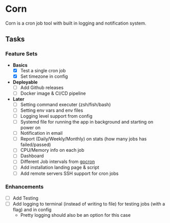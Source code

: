 # Corn

Corn is a cron job tool with built in logging and notification system.

## Tasks

### Feature Sets

- **Basics**
  - [x] Test a single cron job
  - [x] Set timezone in config
- **Deployable**
  - [ ] Add Github releases
  - [ ] Docker image & CI/CD pipeline
- **Later**
  - [ ] Setting command executer (zsh/fish/bash)
  - [ ] Setting env vars and env files
  - [ ] Logging level support from config
  - [ ] Systemd file for running the app in background and starting on power on
  - [ ] Notification in email
  - [ ] Report (Daily/Weekly/Monthly) on stats (how many jobs has failed/passed)
  - [ ] CPU/Memory info on each job
  - [ ] Dashboard
  - [ ] Different Job intervals from [gocron](https://github.com/go-co-op/gocron)
  - [ ] Add installation landing page & script
  - [ ] Add remote servers SSH support for cron jobs

### Enhancements

- [ ] Add Testing
- [ ] Add logging to terminal (instead of writing to file) for testing jobs (with a flag) and in config
  - Pretty logging should also be an option for this case
